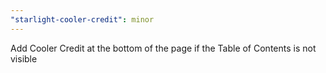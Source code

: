 ```yaml
---
"starlight-cooler-credit": minor
---
```


Add Cooler Credit at the bottom of the page if the Table of Contents is not visible
